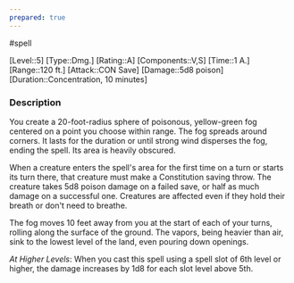 ```yaml
---
prepared: true
---
```

#spell

[Level::5]
[Type::Dmg.]
[Rating::A]
[Components::V,S]
[Time::1 A.]
[Range::120 ft.]
[Attack::CON Save]
[Damage::5d8 poison]
[Duration::Concentration, 10 minutes]
### Description

You create a 20-foot-radius sphere of poisonous, yellow-green fog centered on a point you choose within range. The fog spreads around corners. It lasts for the duration or until strong wind disperses the fog, ending the spell. Its area is heavily obscured.

When a creature enters the spell's area for the first time on a turn or starts its turn there, that creature must make a Constitution saving throw. The creature takes 5d8 poison damage on a failed save, or half as much damage on a successful one. Creatures are affected even if they hold their breath or don't need to breathe.

The fog moves 10 feet away from you at the start of each of your turns, rolling along the surface of the ground. The vapors, being heavier than air, sink to the lowest level of the land, even pouring down openings.

*At Higher Levels*: When you cast this spell using a spell slot of 6th level or higher, the damage increases by 1d8 for each slot level above 5th.